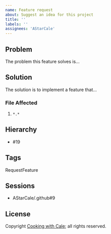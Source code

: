 ```yaml
---
name: Feature request
about: Suggest an idea for this project
title: ''
labels: ''
assignees: 'AStarCale'
---
```

## Problem

The problem this feature solves is...

## Solution

The solution is to implement a feature that...

### File Affected

1. `*.*`

## Hierarchy

* #19

## Tags

RequestFeature

## Sessions

* AStarCale/.github#9

## License

Copyright [Cooking with Cale](https://cookingwithcale.org); all rights reserved.
